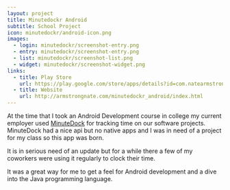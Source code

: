```yaml
---
layout: project
title: Minutedockr Android
subtitle: School Project
icon: minutedockr/android-icon.png
images:
  - login: minutedockr/screenshot-entry.png
  - entry: minutedockr/screenshot-entry.png
  - list: minutedockr/screenshot-list.png
  - widget: minutedockr/screenshot-widget.png
links:
  - title: Play Store
    url: https://play.google.com/store/apps/details?id=com.natearmstrong.minutedockr&hl=en
  - title: Website
    url: http://armstrongnate.com/minutedockr_android/index.html
---
```


At the time that I took an Android Development course in college my current
employer used [MinuteDock](https://minutedock.com/) for tracking time on our
software projects. MinuteDock had a nice api but no native apps and I was in need
of a project for my class so this app was born.

It is in serious need of an update but for a while there a few of my
coworkers were using it regularly to clock their time.

It was a great way for me to get a feel for Android development and a dive
into the Java programming language.
